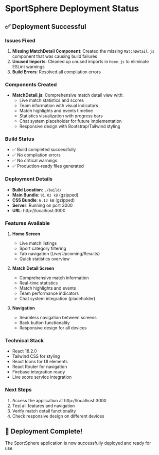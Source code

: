 # SportSphere Deployment Status

## ✅ Deployment Successful

### Issues Fixed
1. **Missing MatchDetail Component**: Created the missing `MatchDetail.js` component that was causing build failures
2. **Unused Imports**: Cleaned up unused imports in `Home.js` to eliminate ESLint warnings
3. **Build Errors**: Resolved all compilation errors

### Components Created
- **MatchDetail.js**: Comprehensive match detail view with:
  - Live match statistics and scores
  - Team information with visual indicators
  - Match highlights and events timeline
  - Statistics visualization with progress bars
  - Chat system placeholder for future implementation
  - Responsive design with Bootstrap/Tailwind styling

### Build Status
- ✅ Build completed successfully
- ✅ No compilation errors
- ✅ No critical warnings
- ✅ Production-ready files generated

### Deployment Details
- **Build Location**: `./build/`
- **Main Bundle**: `91.02 kB` (gzipped)
- **CSS Bundle**: `6.13 kB` (gzipped)
- **Server**: Running on port 3000
- **URL**: http://localhost:3000

### Features Available
1. **Home Screen**
   - Live match listings
   - Sport category filtering
   - Tab navigation (Live/Upcoming/Results)
   - Quick statistics overview

2. **Match Detail Screen**
   - Comprehensive match information
   - Real-time statistics
   - Match highlights and events
   - Team performance indicators
   - Chat system integration (placeholder)

3. **Navigation**
   - Seamless navigation between screens
   - Back button functionality
   - Responsive design for all devices

### Technical Stack
- React 18.2.0
- Tailwind CSS for styling
- React Icons for UI elements
- React Router for navigation
- Firebase integration ready
- Live score service integration

### Next Steps
1. Access the application at http://localhost:3000
2. Test all features and navigation
3. Verify match detail functionality
4. Check responsive design on different devices

## 🎉 Deployment Complete!

The SportSphere application is now successfully deployed and ready for use.
